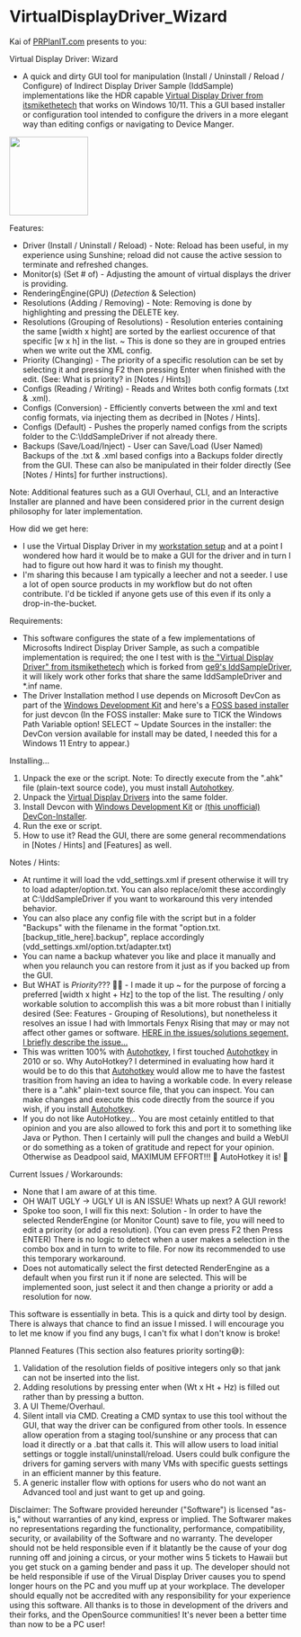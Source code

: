 # VirtualDisplayDriver_Wizard

Kai of [PRPlanIT.com](https://kb.precisionplanit.com) presents to you:

Virtual Display Driver: Wizard
- A quick and dirty GUI tool for manipulation (Install / Uninstall / Reload / Configure) of Indirect Display Driver Sample (IddSample) implementations like the HDR capable [Virtual Display Driver from itsmikethetech](https://github.com/itsmikethetech/Virtual-Display-Driver) that works on Windows 10/11. This a GUI based installer or configuration tool intended to configure the drivers in a more elegant way than editing configs or navigating to Device Manger.


<img src="https://github.com/sofmeright/IDDSampleDriver_Wizard/blob/main/PPIT-IddSample_Wiz-v0.602-SS_GUI_Advanced.png" width="140" />

Features:
- Driver (Install / Uninstall / Reload) - Note: Reload has been useful, in my experience using Sunshine; reload did not cause the active session to terminate and refreshed changes.
- Monitor(s) (Set # of) - Adjusting the amount of virtual displays the driver is providing.
- RenderingEngine(GPU) (*Detection* & Selection)
- Resolutions (Adding / Removing) - Note: Removing is done by highlighting and pressing the DELETE key.
- Resolutions (Grouping of Resolutions) - Resolution enteries containing the same [width x hight] are sorted by the earliest occurence of that specific [w x h] in the list. ~ This is done so they are in grouped entries when we write out the XML config.
- Priority (Changing) - The priority of a specific resolution can be set by selecting it and pressing F2 then pressing Enter when finished with the edit. (See: What is priority? in [Notes / Hints])
- Configs (Reading / Writing) - Reads and Writes both config formats (.txt & .xml).
- Configs (Conversion) - Efficiently converts between the xml and text config formats, via injecting them as decribed in [Notes / Hints].
- Configs (Default) - Pushes the properly named configs from the scripts folder to the C:\IddSampleDriver if not already there.
- Backups (Save/Load/Inject) - User can Save/Load (User Named) Backups of the .txt & .xml based configs into a Backups folder directly from the GUI. These can also be manipulated in their folder directly (See [Notes / Hints] for further instructions).

Note: Additional features such as a GUI Overhaul, CLI, and an Interactive Installer are planned and have been considered prior in the current design philosophy for later implementation.

How did we get here:
- I use the Virtual Display Driver in my [workstation setup](http://sh.uni2.cc/28JLJ) and at a point I wondered how hard it would be to make a GUI for the driver and in turn I had to figure out how hard it was to finish my thought.
- I'm sharing this because I am typically a leecher and not a seeder. I use a lot of open source products in my workflow but do not often contribute. I'd be tickled if anyone gets use of this even if its only a drop-in-the-bucket.

Requirements:
- This software configures the state of a few implementations of Microsofts Indirect Display Driver Sample, as such a compatible implementation is required; the one I test with is [the "Virtual Display Driver" from itsmikethetech](https://github.com/itsmikethetech/Virtual-Display-Driver) which is forked from [ge9's IddSampleDriver](https://github.com/ge9/IddSampleDriver), it will likely work other forks that share the same IddSampleDriver and *.inf name.
- The Driver Installation method I use depends on Microsoft DevCon as part of the [Windows Development Kit](https://download.microsoft.com/download/2/5/f/25f22c34-1cc4-404c-9f92-2ff26cc4ac91/KIT_BUNDLE_WDK_MEDIACREATION/wdksetup.exe) and here's a [FOSS based installer](https://github.com/Drawbackz/DevCon-Installer/releases/tag/1.3) for just devcon (In the FOSS installer: Make sure to TICK the Windows Path Variable option! SELECT ~ Update Sources in the installer: the DevCon version available for install may be dated, I needed this for a Windows 11 Entry to appear.)

Installing...
1. Unpack the exe or the script. Note: To directly execute from the ".ahk" file (plain-text source code), you must install [Autohotkey](https://www.autohotkey.com).
2. Unpack the [Virtual Display Drivers](https://github.com/itsmikethetech/Virtual-Display-Driver) into the same folder.
3. Install Devcon with [Windows Development Kit](https://download.microsoft.com/download/2/5/f/25f22c34-1cc4-404c-9f92-2ff26cc4ac91/KIT_BUNDLE_WDK_MEDIACREATION/wdksetup.exe) or [(this unofficial) DevCon-Installer](https://github.com/Drawbackz/DevCon-Installer/releases/tag/1.3).
4. Run the exe or script.
5. How to use it? Read the GUI, there are some general recommendations in [Notes / Hints] and [Features] as well.

Notes / Hints:
- At runtime it will load the vdd_settings.xml if present otherwise it will try to load adapter/option.txt. You can also replace/omit these accordingly at C:\IddSampleDriver if you want to workaround this very intended behavior.
- You can also place any config file with the script but in a folder "Backups" with the filename in the format "option.txt.[backup_title_here].backup", replace accordingly (vdd_settings.xml/option.txt/adapter.txt)
- You can name a backup whatever you like and place it manually and when you relaunch you can restore from it just as if you backed up from the GUI.
- But WHAT is *Priority*??? 🤷‍♀️ - I made it up ~ for the purpose of forcing a preferred [width x hight + Hz] to the top of the list. The resulting / only workable solution to accomplish this was a bit more robust than I initially desired (See: Features - Grouping of Resolutions), but nonetheless it resolves an issue I had with Immortals Fenyx Rising that may or may not affect other games or software. [HERE in the issues/solutions segement, I briefly describe the issue...](http://sh.uni2.cc/28JLJ)
- This was written 100% with [Autohotkey](https://www.autohotkey.com), I first touched [Autohotkey](https://www.autohotkey.com) in 2010 or so. Why AutoHotkey? I determined in evaluating how hard it would be to do this that [Autohotkey](https://www.autohotkey.com) would allow me to have the fastest trasition from having an idea to having a workable code. In every release there is a ".ahk" plain-text source file, that you can inspect. You can make changes and execute this code directly from the source if you wish, if you install [Autohotkey](https://www.autohotkey.com).
- If you do not like AutoHotkey... You are most cetainly entitled to that opinion and you are also allowed to fork this and port it to something like Java or Python. Then I certainly will pull the changes and build a WebUI or do something as a token of gratitude and repect for your opinion. Otherwise as Deadpool said, MAXIMUM EFFORT!!! 🥴 AutoHotkey it is! 🤣

Current Issues / Workarounds:
- None that I am aware of at this time.
- OH WAIT UGLY -> UGLY UI is AN ISSUE! Whats up next? A GUI rework!
- Spoke too soon, I will fix this next: Solution - In order to have the selected RenderEngine (or Monitor Count) save to file, you will need to edit a priority (or add a resolution). (You can even press F2 then Press ENTER) There is no logic to detect when a user makes a selection in the combo box and in turn to write to file. For now its recommended to use this temporary workaround.
- Does not automatically select the first detected RenderEngine as a default when you first run it if none are selected. This will be implemented soon, just select it and then change a priority or add a resolution for now.

This software is essentially in beta. This is a quick and dirty tool by design. There is always that chance to find an issue I missed. I will encourage you to let me know if you find any bugs, I can't fix what I don't know is broke!

Planned Features (This section also features priority sorting😅):
1. Validation of the resolution fields of positive integers only so that jank can not be inserted into the list.
2. Adding resolutions by pressing enter when (Wt x Ht + Hz) is filled out rather than by pressing a button.
3. A UI Theme/Overhaul.
4. Silent intall via CMD. Creating a CMD syntax to use this tool without the GUI, that way the driver can be configured from other tools. In essence allow operation from a staging tool/sunshine or any process that can load it directly or a .bat that calls it. This will allow users to load initial settings or toggle install/uninstall/reload. Users could bulk configure the drivers for gaming servers with many VMs with specific guests settings in an efficient manner by this feature.
5. A generic installer flow with options for users who do not want an Advanced tool and just want to get up and going.

Disclaimer: The Software provided hereunder ("Software") is licensed "as-is," without warranties of any kind, express or implied. The Softwarer makes no representations regarding the functionality, performance, compatibility, security, or availability of the Software and no warranty. The developer should not be held responsible even if it blatantly be the cause of your dog running off and joining a circus, or your mother wins 5 tickets to Hawaii but you get stuck on a gaming bender and pass it up. The developer should not be held responsible if use of the Virual Display Driver causes you to spend longer hours on the PC and you muff up at your workplace. The developer should equally not be accredited with any responsibility for your experience using this software. All thanks is to those in development of the drivers and their forks, and the OpenSource communities! It's never been a better time than now to be a PC user!
